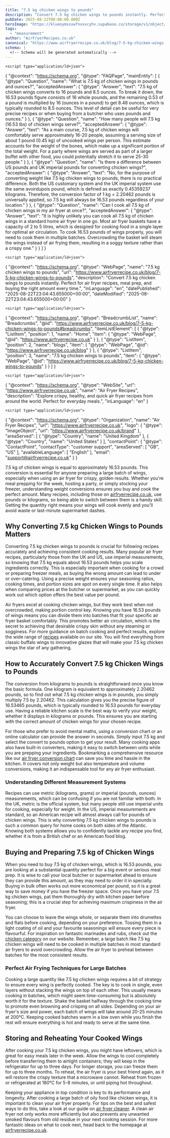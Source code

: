 ```yaml
---
title: "7.5 kg chicken wings to pounds"
description: "Convert 7.5 kg chicken wings to pounds instantly. Perfect for air fryer recipes, meal prep, and buying the right amount every time."
pubDate: 2025-08-22T00:00:00.000Z
heroImage: "https://klueoymssxwfnxsvcyhv.supabase.co/storage/v1/object/public/Shmucket/7-5-kg-chicken-wings-to-pounds.webp"
tags:
  - "measurement"
author: "AirFryerRecipes.co.uk"
canonical: "https://www.airfryerrecipe.co.uk/blog/7-5-kg-chicken-wings-to-pounds"
schema: |
  <!-- Schema will be generated automatically -->
---
```

<script type="application/ld+json">
{
    "@context": "https://schema.org",
    "@type": "BlogPosting",
    "url": "https://www.airfryerrecipe.co.uk/blog/7-5-kg-chicken-wings-to-pounds",
    "mainEntityOfPage": {
        "@type": "WebPage",
        "@id": "https://www.airfryerrecipe.co.uk/blog/7-5-kg-chicken-wings-to-pounds"
    },
    "headline": "Easy 7.5 kg Chicken Wings to Pounds Conversion Guide",
    "description": "Convert 7.5 kg chicken wings to pounds instantly. Perfect for air fryer recipes, meal prep, and buying the right amount every time.",
    "author": {
        "@type": "Person",
        "name": "AirFryerRecipes.co.uk",
        "url": "https://www.airfryerrecipe.co.uk/about",
        "image": {
            "@type": "ImageObject",
            "url": "https://klueoymssxwfnxsvcyhv.supabase.co/storage/v1/object/public/Shmucket/Me.jpg"
        }
    },
    "publisher": {
        "@type": "Organization",
        "name": "Air Fryer Recipe",
        "logo": {
            "@type": "ImageObject",
            "url": "https://cdn.prod.website-files.com/68224a465dfe9a7ab4f57570/6844191451a8b2f1e37e63cc_Untitled%20design%20-%202025-06-05T205644.948%20(1).png"
        }
    },
    "datePublished": "2025-08-22T23:04:43.655Z",
    "dateModified": "2025-08-22T23:04:43.655Z",
    "image": {
        "@type": "ImageObject",
        "url": "https://klueoymssxwfnxsvcyhv.supabase.co/storage/v1/object/public/Shmucket/7-5-kg-chicken-wings-to-pounds.webp"
    },
    "about": {
        "@type": "Thing",
        "name": "Measurement"
    },
    "articleSection": "Measurement",
    "inLanguage": "en-GB"
}
</script>

    <script type="application/ld+json">
{
    "@context": "https://schema.org",
    "@type": "FAQPage",
    "mainEntity": [
        {
            "@type": "Question",
            "name": "What is 7.5 kg of chicken wings in pounds and ounces?",
            "acceptedAnswer": {
                "@type": "Answer",
                "text": "7.5 kg of chicken wings converts to 16 pounds and 8.5 ounces. To break it down, the 16.53 pounds figure consists of 16 whole pounds, and the remaining 0.53 of a pound is multiplied by 16 (ounces in a pound) to get 8.48 ounces, which is typically rounded to 8.5 ounces. This level of detail can be useful for very precise recipes or when buying from a butcher who uses pounds and ounces."
            }
        },
        {
            "@type": "Question",
            "name": "How many people will 7.5 kg (16.53 lbs) of chicken wings serve?",
            "acceptedAnswer": {
                "@type": "Answer",
                "text": "As a main course, 7.5 kg of chicken wings will comfortably serve approximately 16-20 people, assuming a serving size of about 1 pound (0.45 kg) of uncooked wings per person. This estimate accounts for the weight of the bones, which make up a significant portion of the total weight. For a party where wings are served as part of a larger buffet with other food, you could potentially stretch it to serve 25-30 people."
            }
        },
        {
            "@type": "Question",
            "name": "Is there a difference between US pounds and UK imperial pounds for converting chicken wings?",
            "acceptedAnswer": {
                "@type": "Answer",
                "text": "No, for the purpose of converting weight like 7.5 kg chicken wings to pounds, there is no practical difference. Both the US customary system and the UK imperial system use the same avoirdupois pound, which is defined as exactly 0.45359237 kilograms. Therefore, the conversion factor of 1 kg = 2.20462 pounds is universally applied, so 7.5 kg will always be 16.53 pounds regardless of your location."
            }
        },
        {
            "@type": "Question",
            "name": "Can I cook all 7.5 kg of chicken wings in my air fryer at once?",
            "acceptedAnswer": {
                "@type": "Answer",
                "text": "It is highly unlikely you can cook all 7.5 kg of chicken wings in a standard home air fryer in one go. Most air fryer baskets have a capacity of 2 to 5 litres, which is designed for cooking food in a single layer for optimal air circulation. To cook 16.53 pounds of wings properly, you will need to cook them in multiple batches. Overcrowding the basket will steam the wings instead of air frying them, resulting in a soggy texture rather than a crispy one."
            }
        }
    ]
}
</script>

    <script type="application/ld+json">
{
    "@context": "https://schema.org",
    "@type": "WebPage",
    "name": "7.5 kg chicken wings to pounds",
    "url": "https://www.airfryerrecipe.co.uk/blog/7-5-kg-chicken-wings-to-pounds",
    "description": "Convert 7.5 kg chicken wings to pounds instantly. Perfect for air fryer recipes, meal prep, and buying the right amount every time.",
    "inLanguage": "en",
    "datePublished": "2025-08-22T23:04:43.655000+00:00",
    "dateModified": "2025-08-22T23:04:43.655000+00:00"
}
</script>

    <script type="application/ld+json">
{
    "@context": "https://schema.org",
    "@type": "BreadcrumbList",
    "name": "Breadcrumbs",
    "@id": "https://www.airfryerrecipe.co.uk/blog/7-5-kg-chicken-wings-to-pounds#breadcrumbs",
    "itemListElement": [
        {
            "@type": "ListItem",
            "position": 1,
            "name": "Home",
            "item": {
                "@type": "WebPage",
                "@id": "https://www.airfryerrecipe.co.uk"
            }
        },
        {
            "@type": "ListItem",
            "position": 2,
            "name": "blogs",
            "item": {
                "@type": "WebPage",
                "@id": "https://www.airfryerrecipe.co.uk/blog"
            }
        },
        {
            "@type": "ListItem",
            "position": 3,
            "name": "7.5 kg chicken wings to pounds",
            "item": {
                "@type": "WebPage",
                "@id": "https://www.airfryerrecipe.co.uk/blog/7-5-kg-chicken-wings-to-pounds"
            }
        }
    ]
}
</script>

    <script type="application/ld+json">
{
    "@context": "https://schema.org",
    "@type": "WebSite",
    "url": "https://www.airfryerrecipe.co.uk",
    "name": "Air Fryer Recipes",
    "description": "Explore crispy, healthy, and quick air fryer recipes from around the world. Perfect for everyday meals.",
    "inLanguage": "en"
}
</script>

    <script type="application/ld+json">
{
    "@context": "https://schema.org",
    "@type": "Organization",
    "name": "Air Fryer Recipes",
    "url": "https://www.airfryerrecipe.co.uk",
    "logo": {
        "@type": "ImageObject",
        "url": "https://www.airfryerrecipe.co.uk/brand"
    },
    "areaServed": [
        {
            "@type": "Country",
            "name": "United Kingdom"
        },
        {
            "@type": "Country",
            "name": "United States"
        }
    ],
    "contactPoint": {
        "@type": "ContactPoint",
        "contactType": "customer support",
        "areaServed": [
            "GB",
            "US"
        ],
        "availableLanguage": [
            "English"
        ],
        "email": "support@airfryerrecipe.co.uk"
    }
}
</script>

<p>7.5 kg of chicken wings is equal to approximately 16.53 pounds. This conversion is essential for anyone preparing a large batch of wings, especially when using an air fryer for crispy, golden results. Whether you're meal prepping for the week, hosting a party, or simply stocking your freezer, understanding weight conversions ensures you buy and cook the perfect amount. Many recipes, including those on <a href=https://www.airfryerrecipe.co.uk/>airfryerrecipe.co.uk</a>, use pounds or kilograms, so being able to switch between them is a handy skill. Getting the quantity right means your wings will cook evenly and you'll avoid waste or last-minute supermarket dashes.</p>

<h2>Why Converting 7.5 kg Chicken Wings to Pounds Matters</h2>
<p>Converting 7.5 kg chicken wings to pounds is crucial for following recipes accurately and achieving consistent cooking results. Many popular air fryer recipes, particularly those from the UK and US, use imperial measurements, so knowing that 7.5 kg equals about 16.53 pounds helps you scale ingredients correctly. This is especially important when cooking for a crowd or preparing freezer meals, as buying the wrong amount can lead to under or over-catering. Using a precise weight ensures your seasoning ratios, cooking times, and portion sizes are spot on every single time. It also helps when comparing prices at the butcher or supermarket, as you can quickly work out which option offers the best value per pound.</p>

<p>Air fryers excel at cooking chicken wings, but they work best when not overcrowded, making portion control key. Knowing you have 16.53 pounds of wings means you can divide them into batches that fit your specific air fryer basket comfortably. This promotes better air circulation, which is the secret to achieving that desirable crispy skin without any steaming or sogginess. For more guidance on batch cooking and perfect results, explore the wide range of <a href=https://www.airfryerrecipe.co.uk/recipes>recipes</a> available on our site. You will find everything from classic buffalo wings to innovative glazes that will make your 7.5 kg chicken wings the star of any gathering.</p>

<h2>How to Accurately Convert 7.5 kg Chicken Wings to Pounds</h2>
<p>The conversion from kilograms to pounds is straightforward once you know the basic formula. One kilogram is equivalent to approximately 2.20462 pounds, so to find out what 7.5 kg chicken wings is in pounds, you simply multiply 7.5 by 2.20462. This calculation gives you the precise figure of 16.53465 pounds, which is typically rounded to 16.53 pounds for everyday use. Having a reliable kitchen scale is the best way to verify your weight, whether it displays in kilograms or pounds. This ensures you are starting with the correct amount of chicken wings for your chosen recipe.</p>

<p>For those who prefer to avoid mental maths, using a conversion chart or an online calculator can provide the answer in seconds. Simply input 7.5 kg and select the convert to pounds option to get your result. Many cooking apps also have built-in converters, making it easy to switch between units while you are prepping your ingredients. Bookmarking a comprehensive resource like our <a href=https://www.airfryerrecipe.co.uk/air-fryer-conversion-chart>air fryer conversion chart</a> can save you time and hassle in the kitchen. It covers not only weight but also temperature and volume conversions, making it an indispensable tool for any air fryer enthusiast.</p>

<h3>Understanding Different Measurement Systems</h3>
<p>Recipes can use metric (kilograms, grams) or imperial (pounds, ounces) measurements, which can be confusing if you are not familiar with both. In the UK, metric is the official system, but many people still use imperial units for cooking, especially for weight. In the US, imperial measurements are standard, so an American recipe will almost always call for pounds of chicken wings. This is why converting 7.5 kg chicken wings to pounds is such a common query for home cooks on both sides of the Atlantic. Knowing both systems allows you to confidently tackle any recipe you find, whether it is from a British chef or an American food blog.</p>

<h2>Buying and Preparing 7.5 kg of Chicken Wings</h2>
<p>When you need to buy 7.5 kg of chicken wings, which is 16.53 pounds, you are looking at a substantial quantity perfect for a big event or serious meal prep. It is wise to call your local butcher or supermarket ahead to ensure they can provide this amount, as they may need to order it in specially. Buying in bulk often works out more economical per pound, so it is a great way to save money if you have the freezer space. Once you have your 7.5 kg chicken wings, pat them thoroughly dry with kitchen paper before seasoning; this is a crucial step for achieving maximum crispiness in the air fryer.</p>

<p>You can choose to leave the wings whole, or separate them into drumettes and flats before cooking, depending on your preference. Tossing them in a light coating of oil and your favourite seasonings will ensure every piece is flavourful. For inspiration on fantastic marinades and rubs, check out the <a href=https://www.airfryerrecipe.co.uk/recipe-category/Chicken>chicken category</a> on our website. Remember, a large batch like 7.5 kg chicken wings will need to be cooked in multiple batches in most standard air fryers to avoid overcrowding. Allow the air fryer to preheat between batches for the most consistent results.</p>

<h3>Perfect Air Frying Techniques for Large Batches</h3>
<p>Cooking a large quantity like 7.5 kg chicken wings requires a bit of strategy to ensure every wing is perfectly cooked. The key is to cook in single, even layers without stacking the wings on top of each other. This usually means cooking in batches, which might seem time-consuming but is absolutely worth it for the texture. Shake the basket halfway through the cooking time to promote even browning and crisping on all sides. Depending on your air fryer's size and power, each batch of wings will take around 20-25 minutes at 200°C. Keeping cooked batches warm in a low oven while you finish the rest will ensure everything is hot and ready to serve at the same time.</p>

<h2>Storing and Reheating Your Cooked Wings</h2>
<p>After cooking your 7.5 kg chicken wings, you might have leftovers, which is great for easy meals later in the week. Allow the wings to cool completely before transferring them to airtight containers; they will keep in the refrigerator for up to three days. For longer storage, you can freeze them for up to three months. To reheat, the air fryer is your best friend again, as it will restore the crispy texture that a microwave cannot. Reheat from frozen or refrigerated at 180°C for 5-8 minutes, or until piping hot throughout.</p>

<p>Keeping your appliance in top condition is key to its performance and longevity. After cooking a large batch of oily food like chicken wings, it is important to clean your air fryer properly. For tips on the best and safest ways to do this, take a look at our guide on <a href=https://www.airfryerrecipe.co.uk/air-fryer-cleaner>air fryer cleaner</a>. A clean air fryer not only works more efficiently but also prevents any unwanted smoked flavours from old residue in your next cooking session. For more fantastic ideas on what to cook next, head back to the homepage at <a href=https://www.airfryerrecipe.co.uk/>airfryerrecipe.co.uk</a>.</p>
